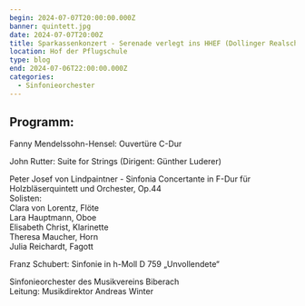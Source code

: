 ```yaml
---
begin: 2024-07-07T20:00:00.000Z
banner: quintett.jpg
date: 2024-07-07T20:00Z
title: Sparkassenkonzert - Serenade verlegt ins HHEF (Dollinger Realschule)
location: Hof der Pflugschule
type: blog
end: 2024-07-06T22:00:00.000Z
categories:
  - Sinfonieorchester
---
```

## Programm:

Fanny Mendelssohn-Hensel: Ouvertüre C-Dur

John Rutter: Suite for Strings (Dirigent: Günther Luderer)

Peter Josef von Lindpaintner - Sinfonia Concertante in F-Dur für Holzbläserquintett und Orchester, Op.44\
Solisten:\
Clara von Lorentz, Flöte\
Lara Hauptmann, Oboe\
Elisabeth Christ, Klarinette\
Theresa Maucher, Horn\
Julia Reichardt, Fagott

Franz Schubert: Sinfonie in h-Moll D 759 „Unvollendete“

Sinfonieorchester des Musikvereins Biberach\
Leitung: Musikdirektor Andreas Winter